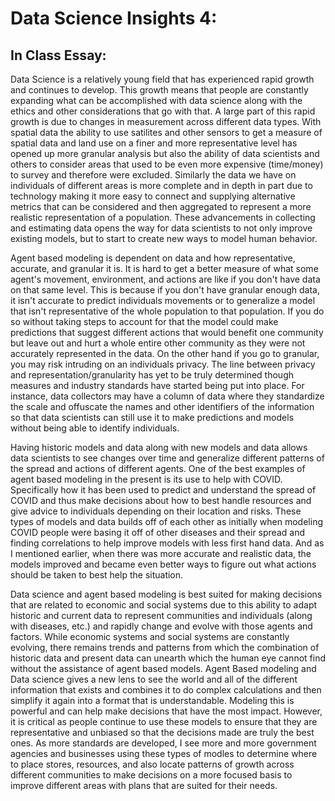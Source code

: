# Data Science Insights 4:
## In Class Essay:

Data Science is a relatively young field that has experienced rapid growth and continues to develop. This growth means that people are constantly expanding what can be accomplished
with data science along with the ethics and other considerations that go with that. A large part of this rapid growth is due to changes in measurement across different data types. 
With spatial data the ability to use satilites and other sensors to get a measure of spatial data and land use on a finer and more representative level has opened up more granular 
analysis but also the ability of data scientists and others to consider areas that used to be even more expensive (time/money) to survey and therefore were excluded. Similarly the 
data we have on individuals of different areas is more complete and in depth in part due to technology making it more easy to connect and supplying alternative metrics that can be 
considered and then aggregated to represent a more realistic representation of a population. These advancements in collecting and estimating data opens the way for data scientists
to not only improve existing models, but to start to create new ways to model human behavior.

Agent based modeling is dependent on data and how representative, accurate, and granular it is. It is hard to get a better measure of what some agent's movement, environment, and 
actions are like if you don't have data on that same level. This is because if you don't have granular enough data, it isn't accurate to predict individuals movements or to 
generalize a model that isn't representative of the whole population to that population. If you do so without taking steps to account for that the model could make predictions that
suggest different actions that would benefit one community but leave out and hurt a whole entire other community as they were not accurately represented in the data. On the other 
hand if you go to granular, you may risk intruding on an individuals privacy. The line between privacy and representation/granularity has yet to be truly determined though measures
and industry standards have started being put into place. For instance, data collectors may have a column of data where they standardize the scale and offuscate the names and other
identifiers of the information so that data scientists can still use it to make predictions and models without being able to identify individuals.

Having historic models and data along with new models and data allows data scientists to see changes over time and generalize different patterns of the spread and actions of 
different agents. One of the best examples of agent based modeling in the present is its use to help with COVID. Specifically how it has been used to predict and understand the 
spread of COVID and thus make decisions about how to best handle resources and give advice to individuals depending on their location and risks. These types of models and data builds
off of each other as initially when modeling COVID people were basing it off of other diseases and their spread and finding correlations to help improve models with less first hand 
data. And as I mentioned earlier, when there was more accurate and realistic data, the models improved and became even better ways to figure out what actions should be taken to best
help the situation.

Data science and agent based modeling is best suited for making decisions that are related to economic and social systems due to this ability to adapt historic and current data to 
represent communities and individuals (along with diseases, etc.) and rapidly change and evolve with those agents and factors. While economic systems and social systems are 
constantly evolving, there remains trends and patterns from which the combination of historic data and present data can unearth which the human eye cannot find without the assistance
of agent based models. Agent Based modeling and Data science gives a new lens to see the world and all of the different information that exists and combines it to do complex calculations
and then simplify it again into a format that is understandable. Modeling this is powerful and can help make decisions that have the most impact. However, it is critical as people 
continue to use these models to ensure that they are representative and unbiased so that the decisions made are truly the best ones. As more standards are developed, I see more and
more government agencies and businesses using these types of modles to determine where to place stores, resources, and also locate patterns of growth across different communities to 
make decisions on a more focused basis to improve different areas with plans that are suited for their needs.
